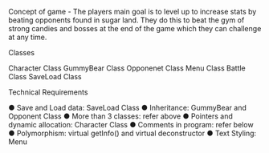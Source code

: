 Concept of game - The players main goal is to level up to increase stats by beating opponents found in sugar land.
They do this to beat the gym of strong candies and bosses at the end of the game which they can
challenge at any time.

Classes

Character Class
GummyBear Class
Opponenet Class
Menu Class
Battle Class
SaveLoad Class

Technical Requirements

● Save and Load data: SaveLoad Class
● Inheritance: GummyBear and Opponent Class
● More than 3 classes: refer above
● Pointers and dynamic allocation: Character Class
● Comments in program: refer below
● Polymorphism: virtual getInfo() and virtual deconstructor
● Text Styling: Menu

